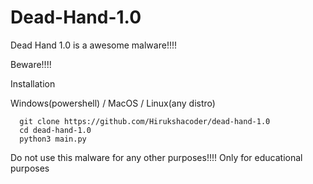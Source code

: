 # Dead-Hand-1.0

Dead Hand 1.0 is a awesome malware!!!!


Beware!!!!

Installation

Windows(powershell) / MacOS / Linux(any distro)

      git clone https://github.com/Hirukshacoder/dead-hand-1.0
      cd dead-hand-1.0
      python3 main.py


Do not use this malware for any other purposes!!!!
Only for educational purposes
